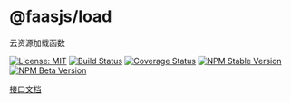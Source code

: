 # @faasjs/load

云资源加载函数

[![License: MIT](https://img.shields.io/npm/l/@faasjs/load.svg)](https://github.com/faasjs/load/blob/master/LICENSE)
[![Build Status](https://img.shields.io/travis/com/faasjs/load.svg)](https://travis-ci.com/faasjs/load)
[![Coverage Status](https://img.shields.io/codecov/c/github/faasjs/load.svg)](https://codecov.io/gh/faasjs/load)
[![NPM Stable Version](https://img.shields.io/npm/v/@faasjs/load/stable.svg)](https://www.npmjs.com/package/@faasjs/load)
[![NPM Beta Version](https://img.shields.io/npm/v/@faasjs/load/beta.svg)](https://www.npmjs.com/package/@faasjs/load)

[接口文档](https://github.com/faasjs/load/blob/master/API.md)

